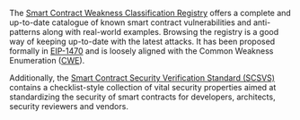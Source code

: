 The [Smart Contract Weakness Classification Registry](https://smartcontractsecurity.github.io/SWC-registry/)
offers a complete and up-to-date catalogue of known smart contract vulnerabilities and
anti-patterns along with real-world examples. Browsing the registry is a good way of keeping
up-to-date with the latest attacks. It has been proposed formally in [EIP-1470](https://github.com/ethereum/EIPs/issues/1469) and is loosely aligned with the Common Weakness Enumeration ([CWE](https://cwe.mitre.org/)).

Additionally, the [Smart Contract Security Verification Standard (SCSVS)](https://github.com/securing/SCSVS) contains a checklist-style collection of vital security properties aimed at standardizing the security of smart contracts for developers, architects, security reviewers and vendors.
